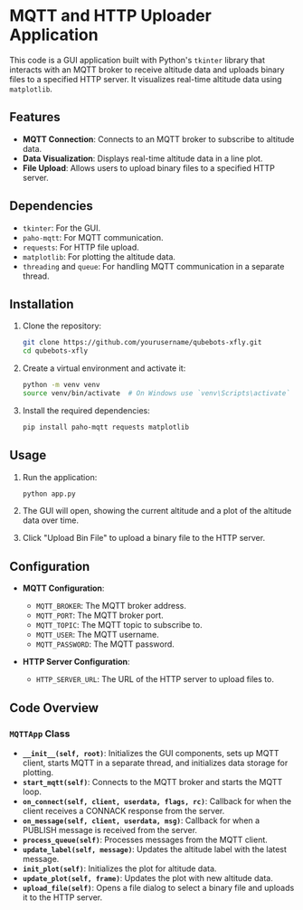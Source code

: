 # MQTT and HTTP Uploader Application

This code is a GUI application built with Python's `tkinter` library that interacts with an MQTT broker to receive altitude data and uploads binary files to a specified HTTP server. It visualizes real-time altitude data using `matplotlib`.

## Features

- **MQTT Connection**: Connects to an MQTT broker to subscribe to altitude data.
- **Data Visualization**: Displays real-time altitude data in a line plot.
- **File Upload**: Allows users to upload binary files to a specified HTTP server.

## Dependencies

- `tkinter`: For the GUI.
- `paho-mqtt`: For MQTT communication.
- `requests`: For HTTP file upload.
- `matplotlib`: For plotting the altitude data.
- `threading` and `queue`: For handling MQTT communication in a separate thread.

## Installation

1. Clone the repository:
   ```bash
   git clone https://github.com/yourusername/qubebots-xfly.git
   cd qubebots-xfly
   ```

2. Create a virtual environment and activate it:
   ```bash
   python -m venv venv
   source venv/bin/activate  # On Windows use `venv\Scripts\activate`
   ```

3. Install the required dependencies:
   ```bash
   pip install paho-mqtt requests matplotlib
   ```

## Usage

1. Run the application:
   ```bash
   python app.py
   ```

2. The GUI will open, showing the current altitude and a plot of the altitude data over time.

3. Click "Upload Bin File" to upload a binary file to the HTTP server.

## Configuration

- **MQTT Configuration**:
  - `MQTT_BROKER`: The MQTT broker address.
  - `MQTT_PORT`: The MQTT broker port.
  - `MQTT_TOPIC`: The MQTT topic to subscribe to.
  - `MQTT_USER`: The MQTT username.
  - `MQTT_PASSWORD`: The MQTT password.

- **HTTP Server Configuration**:
  - `HTTP_SERVER_URL`: The URL of the HTTP server to upload files to.

## Code Overview

### `MQTTApp` Class

- **`__init__(self, root)`**: Initializes the GUI components, sets up MQTT client, starts MQTT in a separate thread, and initializes data storage for plotting.
- **`start_mqtt(self)`**: Connects to the MQTT broker and starts the MQTT loop.
- **`on_connect(self, client, userdata, flags, rc)`**: Callback for when the client receives a CONNACK response from the server.
- **`on_message(self, client, userdata, msg)`**: Callback for when a PUBLISH message is received from the server.
- **`process_queue(self)`**: Processes messages from the MQTT client.
- **`update_label(self, message)`**: Updates the altitude label with the latest message.
- **`init_plot(self)`**: Initializes the plot for altitude data.
- **`update_plot(self, frame)`**: Updates the plot with new altitude data.
- **`upload_file(self)`**: Opens a file dialog to select a binary file and uploads it to the HTTP server.

